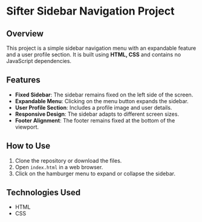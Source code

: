 # Sifter Sidebar Navigation Project

## Overview

This project is a simple sidebar navigation menu with an expandable feature and a user profile section. It is built using **HTML, CSS** and contains no JavaScript dependencies.

## Features

- **Fixed Sidebar**: The sidebar remains fixed on the left side of the screen.
- **Expandable Menu**: Clicking on the menu button expands the sidebar.
- **User Profile Section**: Includes a profile image and user details.
- **Responsive Design**: The sidebar adapts to different screen sizes.
- **Footer Alignment**: The footer remains fixed at the bottom of the viewport.

## How to Use

1. Clone the repository or download the files.
2. Open `index.html` in a web browser.
3. Click on the hamburger menu to expand or collapse the sidebar.

## Technologies Used

- HTML
- CSS
